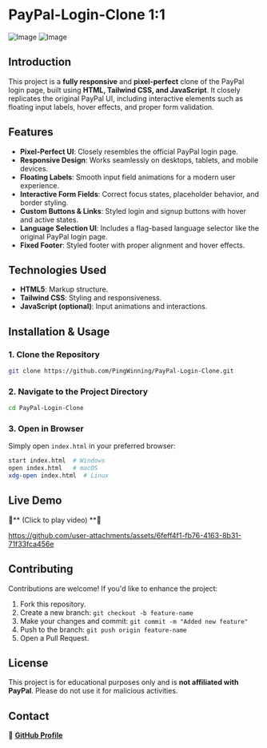 # PayPal-Login-Clone 1:1

![Image](https://github.com/user-attachments/assets/5fbd5f23-943b-4629-a68e-dbac8dd1428f)
![Image](https://github.com/user-attachments/assets/7b5be448-6fe2-4074-b14b-ca77ff89172a)

## Introduction
This project is a **fully responsive** and **pixel-perfect** clone of the PayPal login page, built using **HTML, Tailwind CSS, and JavaScript**. It closely replicates the original PayPal UI, including interactive elements such as floating input labels, hover effects, and proper form validation.

## Features
- **Pixel-Perfect UI**: Closely resembles the official PayPal login page.
- **Responsive Design**: Works seamlessly on desktops, tablets, and mobile devices.
- **Floating Labels**: Smooth input field animations for a modern user experience.
- **Interactive Form Fields**: Correct focus states, placeholder behavior, and border styling.
- **Custom Buttons & Links**: Styled login and signup buttons with hover and active states.
- **Language Selection UI**: Includes a flag-based language selector like the original PayPal login page.
- **Fixed Footer**: Styled footer with proper alignment and hover effects.

## Technologies Used
- **HTML5**: Markup structure.
- **Tailwind CSS**: Styling and responsiveness.
- **JavaScript (optional)**: Input animations and interactions.

## Installation & Usage
### 1. Clone the Repository
```sh
git clone https://github.com/PingWinning/PayPal-Login-Clone.git
```

### 2. Navigate to the Project Directory
```sh
cd PayPal-Login-Clone
```

### 3. Open in Browser
Simply open `index.html` in your preferred browser:
```sh
start index.html  # Windows
open index.html   # macOS
xdg-open index.html  # Linux
```

## Live Demo
🎥** (Click to play video) **🎥

https://github.com/user-attachments/assets/6feff4f1-fb76-4163-8b31-71f33fca456e



## Contributing
Contributions are welcome! If you'd like to enhance the project:
1. Fork this repository.
2. Create a new branch: `git checkout -b feature-name`
3. Make your changes and commit: `git commit -m "Added new feature"`
4. Push to the branch: `git push origin feature-name`
5. Open a Pull Request.

## License
This project is for educational purposes only and is **not affiliated with PayPal**. Please do not use it for malicious activities.

## Contact
🔗 **[GitHub Profile](https://github.com/PingWinning)**
